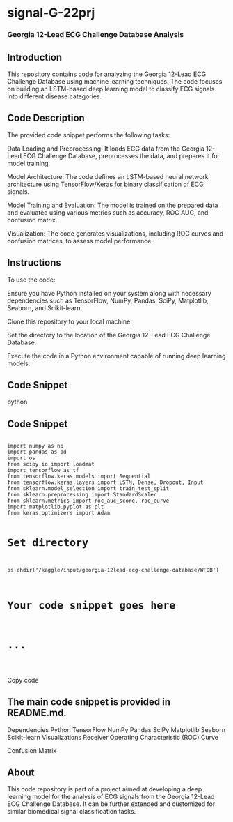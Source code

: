 # signal-G-22prj

### Georgia 12-Lead ECG Challenge Database Analysis
## Introduction
This repository contains code for analyzing the Georgia 12-Lead ECG Challenge Database using machine learning techniques. The code focuses on building an LSTM-based deep learning model to classify ECG signals into different disease categories.

## Code Description
The provided code snippet performs the following tasks:

Data Loading and Preprocessing: It loads ECG data from the Georgia 12-Lead ECG Challenge Database, preprocesses the data, and prepares it for model training.

Model Architecture: The code defines an LSTM-based neural network architecture using TensorFlow/Keras for binary classification of ECG signals.

Model Training and Evaluation: The model is trained on the prepared data and evaluated using various metrics such as accuracy, ROC AUC, and confusion matrix.

Visualization: The code generates visualizations, including ROC curves and confusion matrices, to assess model performance.

## Instructions
To use the code:

Ensure you have Python installed on your system along with necessary dependencies such as TensorFlow, NumPy, Pandas, SciPy, Matplotlib, Seaborn, and Scikit-learn.

Clone this repository to your local machine.

Set the directory to the location of the Georgia 12-Lead ECG Challenge Database.

Execute the code in a Python environment capable of running deep learning models.

## Code Snippet
python
<h2>Code Snippet</h2>
<pre><code>
import numpy as np
import pandas as pd
import os
from scipy.io import loadmat
import tensorflow as tf
from tensorflow.keras.models import Sequential
from tensorflow.keras.layers import LSTM, Dense, Dropout, Input
from sklearn.model_selection import train_test_split
from sklearn.preprocessing import StandardScaler
from sklearn.metrics import roc_auc_score, roc_curve
import matplotlib.pyplot as plt
from keras.optimizers import Adam

# Set directory
os.chdir('/kaggle/input/georgia-12lead-ecg-challenge-database/WFDB')

# Your code snippet goes here
# ...

</code></pre>

Copy code
## The main code snippet is provided in README.md.
Dependencies
Python
TensorFlow
NumPy
Pandas
SciPy
Matplotlib
Seaborn
Scikit-learn
Visualizations
Receiver Operating Characteristic (ROC) Curve

Confusion Matrix

## About
This code repository is part of a project aimed at developing a deep learning model for the analysis of ECG signals from the Georgia 12-Lead ECG Challenge Database. It can be further extended and customized for similar biomedical signal classification tasks.

